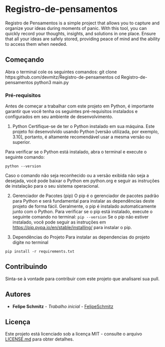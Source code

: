# Registro-de-pensamentos

Registro de Pensamentos is a simple project that allows you to capture and organize your ideas during moments of panic. With this tool, you can quickly record your thoughts, insights, and solutions in one place. Ensure that all your ideas are safely stored, providing peace of mind and the ability to access them when needed. 

## Começando

Abra o terminal cole os seguintes comandos:
git clone https:github.com/devmitz/Registro-de-pensamentos
cd Registro-de-pensamentos
python3 main.py

### Pré-requisitos

Antes de começar a trabalhar com este projeto em Python, é importante garantir que você tenha os seguintes pré-requisitos instalados e configurados em seu ambiente de desenvolvimento.

1. Python
Certifique-se de ter o Python instalado em sua máquina. Este projeto foi desenvolvido usando Python [versão utilizada, por exemplo, 3.10], portanto, é altamente recomendável usar a mesma versão ou superior.

Para verificar se o Python está instalado, abra o terminal e execute o seguinte comando:

` python --version `

Caso o comando não seja reconhecido ou a versão exibida não seja a desejada, você pode baixar o Python em python.org e seguir as instruções de instalação para o seu sistema operacional.

2. Gerenciador de Pacotes (pip)
O pip é o gerenciador de pacotes padrão para Python e será fundamental para instalar as dependências deste projeto de forma fácil. Geralmente, o pip é instalado automaticamente junto com o Python. Para verificar se o pip está instalado, execute o seguinte comando no terminal:
` pip --version `
Se o pip não estiver instalado, você pode seguir as instruções em https://pip.pypa.io/en/stable/installing/ para instalar o pip.

4. Dependências do Projeto
Para instalar as dependencias do projeto digite no terminal

` pip install -r requirements.txt ` 


## Contribuindo

Sinta-se à vontade para contribuir com este projeto que analisarei sua pull.
## Autores

* **Felipe Schmitz** - *Trabalho inicial* - [FelipeSchmitz](https://github.com/devmitz)

## Licença

Este projeto está licenciado sob a licença MIT - consulte o arquivo [LICENSE.md](LICENSE.md) para obter detalhes.
